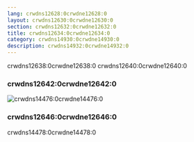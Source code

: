 ```yaml
---
lang: crwdns12628:0crwdne12628:0
layout: crwdns12630:0crwdne12630:0
section: crwdns12632:0crwdne12632:0
title: crwdns12634:0crwdne12634:0
category: crwdns14930:0crwdne14930:0
description: crwdns14932:0crwdne14932:0
---
```


crwdns12638:0crwdne12638:0 crwdns12640:0crwdne12640:0
### crwdns12642:0crwdne12642:0
![crwdns14476:0crwdne14476:0](crwdns14474:0crwdne14474:0)

### crwdns12646:0crwdne12646:0
crwdns14478:0crwdne14478:0
